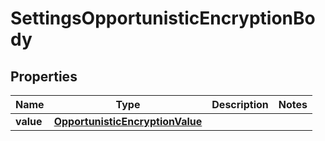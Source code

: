 # SettingsOpportunisticEncryptionBody

## Properties
Name | Type | Description | Notes
------------ | ------------- | ------------- | -------------
**value** | [**OpportunisticEncryptionValue**](OpportunisticEncryptionValue.md) |  | 

